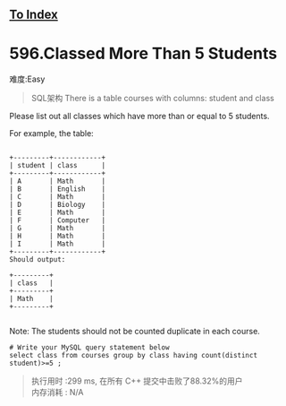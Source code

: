 [To Index](/index.md)
---
# 596.Classed More Than 5 Students
难度:Easy
> SQL架构
There is a table courses with columns: student and class

Please list out all classes which have more than or equal to 5 students.

For example, the table:
```

+---------+------------+
| student | class      |
+---------+------------+
| A       | Math       |
| B       | English    |
| C       | Math       |
| D       | Biology    |
| E       | Math       |
| F       | Computer   |
| G       | Math       |
| H       | Math       |
| I       | Math       |
+---------+------------+
Should output:

+---------+
| class   |
+---------+
| Math    |
+---------+
 
```

Note:
The students should not be counted duplicate in each course.


```
# Write your MySQL query statement below
select class from courses group by class having count(distinct student)>=5 ;
```

> 执行用时 :299 ms, 在所有 C++ 提交中击败了88.32%的用户   
内存消耗 : N/A

